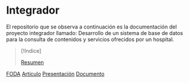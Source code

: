 # Integrador
El  repositorio que se observa a continuación es la documentación del proyecto integrador llamado: Desarrollo de un sistema de base de datos para la consulta de contenidos  y servicios ofrecidos por un hospital.

>[!Indice]
>
>[Resumen](Resumen)

[FODA](Análisis_FODA_8vo.pdf)
[Artículo](Artículo_8vo.pdf)
[Presentación](Presentacion_Integrador_8vo.pdf)
[Documento](Proyecto_Integrador_8vo.pdf)

